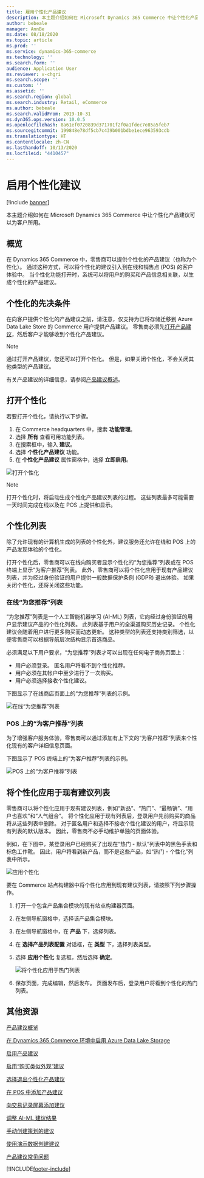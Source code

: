 ```yaml
---
title: 雇用个性化产品建议
description: 本主题介绍如何在 Microsoft Dynamics 365 Commerce 中让个性化产品建议可以为客户所用。
author: bebeale
manager: AnnBe
ms.date: 08/18/2020
ms.topic: article
ms.prod: ''
ms.service: dynamics-365-commerce
ms.technology: ''
ms.search.form: ''
audience: Application User
ms.reviewer: v-chgri
ms.search.scope: ''
ms.custom: ''
ms.assetid: ''
ms.search.region: global
ms.search.industry: Retail, eCommerce
ms.author: bebeale
ms.search.validFrom: 2019-10-31
ms.dyn365.ops.version: 10.0.5
ms.openlocfilehash: 8a61ef0720839d371701f2f0a1fdec7e85a5feb7
ms.sourcegitcommit: 199848e78df5cb7c439b001bdbe1ece963593cdb
ms.translationtype: HT
ms.contentlocale: zh-CN
ms.lasthandoff: 10/13/2020
ms.locfileid: "4410457"
---
```

# <a name="enable-personalized-recommendations"></a>启用个性化建议

[!include [banner](includes/banner.md)]

本主题介绍如何在 Microsoft Dynamics 365 Commerce 中让个性化产品建议可以为客户所用。

## <a name="overview"></a>概览

在 Dynamics 365 Commerce 中，零售商可以提供个性化的产品建议（也称为个性化）。 通过这种方式，可以将个性化的建议引入到在线和销售点 (POS) 的客户体验中。 当个性化功能打开时，系统可以将用户的购买和产品信息相关联，以生成个性化的产品建议。

## <a name="personalization-prerequisites"></a>个性化的先决条件

在向客户提供个性化的产品建议之前，请注意，仅支持为已将存储迁移到 Azure Data Lake Store 的 Commerce 用户提供产品建议。 零售商必须先[打开产品建议](enable-product-recommendations.md)，然后客户才能够收到个性化产品建议。

> [!NOTE]
> 通过打开产品建议，您还可以打开个性化。 但是，如果关闭个性化，不会关闭其他类型的产品建议。

有关产品建议的详细信息，请参阅[产品建议概述](product-recommendations.md)。

## <a name="turn-on-personalization"></a>打开个性化

若要打开个性化，请执行以下步骤。

1. 在 Commerce headquarters 中，搜索 **功能管理**。
1. 选择 **所有** 查看可用功能列表。 
1. 在搜索框中，输入 **建议**。
1. 选择 **个性化产品建议** 功能。
1. 在 **个性化产品建议** 属性窗格中，选择 **立即启用**。

![打开个性化](./media/FeatureManagement_Personalized.PNG)

> [!NOTE]
> 打开个性化时，将启动生成个性化产品建议列表的过程。 这些列表最多可能需要一天时间完成在线以及在 POS 上提供和显示。

## <a name="personalized-lists"></a>个性化列表

除了允许现有的计算机生成的列表的个性化外，建议服务还允许在线和 POS 上的产品发现体验的个性化。

打开个性化后，零售商可以在线向购买者显示个性化的“为您推荐”列表或在 POS 终端上显示“为客户推荐”列表。 此外，零售商可以将个性化应用于现有产品建议列表，并为经过身份验证的用户提供一般数据保护条例 (GDPR) 退出体验。 如果关闭个性化，还将关闭这些功能。

### <a name="online-picks-for-you-lists"></a>在线“为您推荐”列表

“为您推荐”列表是一个人工智能机器学习 (AI-ML) 列表，它向经过身份验证的用户显示建议产品的个性化列表。 此列表基于用户的全渠道购买历史记录。 个性化建议会随着用户进行更多购买而动态更新。 这种类型的列表还支持类别筛选，以便零售商可以根据导航层次结构显示首选商品。

必须满足以下用户要求，“为您推荐”列表才可以出现在任何电子商务页面上：

- 用户必须登录。 匿名用户将看不到个性化推荐。
- 用户必须在其帐户中至少进行了一次购买。
- 用户必须选择接收个性化建议。

下图显示了在线商店页面上的“为您推荐”列表的示例。

![在线“为您推荐”列表](./media/picksforyou.png)

### <a name="recommended-for-customer-lists-at-the-pos"></a>POS 上的“为客户推荐”列表

为了增强客户服务体验，零售商可以通过添加有上下文的“为客户推荐”列表来个性化现有的客户详细信息页面。

下图显示了 POS 终端上的“为客户推荐”列表的示例。

![POS 上的“为客户推荐”列表](./media/picksonpos.png)

## <a name="apply-personalization-to-existing-recommendation-lists"></a>将个性化应用于现有建议列表

零售商可以将个性化应用于现有建议列表，例如“新品”、“热门”、“最畅销”、“用户也喜欢”和“人气组合”。 将个性化应用于现有列表后，登录用户先前购买的商品将从这些列表中删除。 对于匿名用户和选择不接收个性化建议的用户，将显示现有列表的默认版本。 因此，零售商不必手动维护单独的页面体验。

例如，在下图中，某登录用户已经购买了出现在“热门 - 默认”列表中的黑色手表和棕色工作靴。 因此，用户将看到新产品，而不是这些产品，如“热门 - 个性化”列表中所示。

![应用个性化](./media/applypersonalization.png)

要在 Commerce 站点构建器中将个性化应用到现有建议列表，请按照下列步骤操作。

1. 打开一个包含产品集合模块的现有站点构建器页面。
1. 在左侧导航窗格中，选择该产品集合模块。
1. 在左侧导航窗格中，在 **产品** 下，选择列表。
1. 在 **选择产品列表配置** 对话框，在 **类型** 下，选择列表类型。
1. 选择 **应用个性化** 复选框，然后选择 **确定**。

    ![将个性化应用于热门列表](./media/ApplyPersonalizationToTrending.PNG)

1. 保存页面，完成编辑，然后发布。 页面发布后，登录用户将看到个性化的热门列表。

## <a name="additional-resources"></a>其他资源

[产品建议概览](product-recommendations.md)

[在 Dynamics 365 Commerce 环境中启用 Azure Data Lake Storage](enable-adls-environment.md)

[启用产品建议](enable-product-recommendations.md)

[启用“购买类似外观”建议](shop-similar-looks.md)

[选择退出个性化产品建议](personalization-gdpr.md)

[在 POS 中添加产品建议](product.md)

[向交易记录屏幕添加建议](add-recommendations-control-pos-screen.md)

[调整 AI-ML 建议结果](modify-product-recommendation-results.md)

[手动创建策划的建议](create-editorial-recommendation-lists.md)

[使用演示数据创建建议](product-recommendations-demo-data.md)

[产品建议常见问题](faq-recommendations.md)


[!INCLUDE[footer-include](../includes/footer-banner.md)]